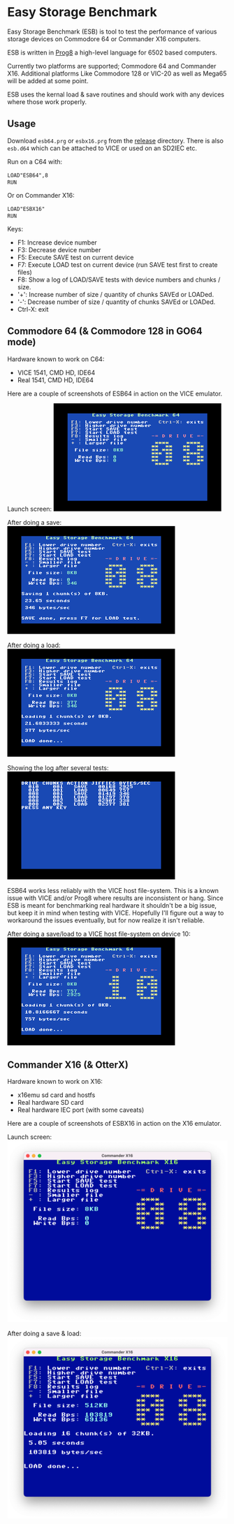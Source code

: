 # Easy Storage Benchmark

Easy Storage Benchmark (ESB) is tool to test the performance of various storage devices on Commodore 64 or Commander X16 computers.

ESB is written in [Prog8](https://github.com/irmen/prog8) a high-level language for 6502 based computers.

Currently two platforms are supported; Commodore 64 and Commander X16.  Additional platforms Like Commodore 128 or VIC-20 as well as Mega65 will be added at some point.

ESB uses the kernal load & save routines and should work with any devices where those work properly.

## Usage

Download `esb64.prg` or `esbx16.prg` from the [release](./release/) directory.
There is also `esb.d64` which can be attached to VICE or used on an SD2IEC etc.

Run on a C64 with:
```
LOAD"ESB64",8
RUN
```

Or on Commander X16:
```
LOAD"ESBX16"
RUN
```

Keys:
 - F1: Increase device number
 - F3: Decrease device number
 - F5: Execute SAVE test on current device
 - F7: Execute LOAD test on current device (run SAVE test first to create files)
 - F8: Show a log of LOAD/SAVE tests with device numbers and chunks / size.
 - '+': Increase number of size / quantity of chunks SAVEd or LOADed.
 - '-': Decrease number of size / quantity of chunks SAVEd or LOADed.
 - Ctrl-X: exit

## Commodore 64 (& Commodore 128 in GO64 mode)

Hardware known to work on C64:
 - VICE 1541, CMD HD, IDE64
 - Real 1541, CMD HD, IDE64

Here are a couple of screenshots of ESB64 in action on the VICE emulator.

Launch screen:
![ESB64 Screenshot](images/esb64-launch.png)

After doing a save:
![ESB64 Save](images/esb64-save.png)

After doing a load:
![ESB64 Load](images/esb64-load.png)

Showing the log after several tests:
![ESB64 Log](images/esb64-log.png)


ESB64 works less reliably with the VICE host file-system.  This is a known issue with VICE and/or Prog8 where results are inconsistent or hang.  Since ESB is meant for benchmarking real hardware it shouldn't be a big issue, but keep it in mind when testing with VICE.  Hopefully I'll figure out a way to workaround the issues eventually, but for now realize it isn't reliable.

After doing a save/load to a VICE host file-system on device 10:
![ESB64 HOSTFS](images/esb64-hostfs.png)


## Commander X16 (& OtterX)

Hardware known to work on X16:
 - x16emu sd card and hostfs
 - Real hardware SD card
 - Real hardware IEC port (with some caveats)

Here are a couple of screenshots of ESBX16 in action on the X16 emulator.

Launch screen:
![ESBX16 Screenshot](images/esbx16-launch.png)


After doing a save & load:
![ESBX16 Load](images/esbx16-load.png)
